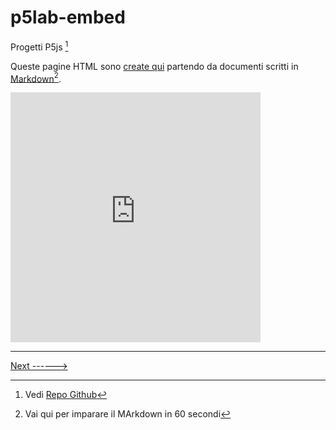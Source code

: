 # p5lab-embed
Progetti P5js [^1]

Queste pagine HTML sono [create qui](https://github.com/omartek/p5lab-embed) partendo da documenti scritti in [Markdown](https://commonmark.org/)[^2].

<iframe src="https://preview.p5js.org/lazzariomar/embed/kYaD_QjLJ" width="400" height="400" style="border:none;"></iframe>


---
[Next ------>](./secondaPagina.md)


[^1]: Vedi [Repo Github](https://github.com/omartek/p5js-lab)
[^2]: Vai qui per imparare il MArkdown in 60 secondi

